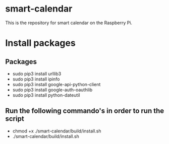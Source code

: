 # smart-calendar
This is the repository for smart calendar on the Raspberry Pi.


# Install packages
## Packages
* sudo pip3 install urllib3
* sudo pip3 install ipinfo
* sudo pip3 install google-api-python-client
* sudo pip3 install google-auth-oauthlib
* sudo pip3 install python-dateutil

## Run the following commando's in order to run the script
* chmod +x ./smart-calendar/build/install.sh
* ./smart-calendar/build/install.sh

